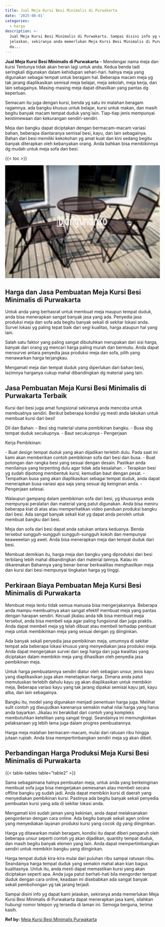 ```yaml
---
title: Jual Meja Kursi Besi Minimalis di Purwakarta
date: '2025-08-01'
categories:
  - harga
description: >-
  Jual Meja Kursi Besi Minimalis di Purwakarta. Sampai disini info yg dapat kami
  jelaskan, sekiranya anda memerlukan Meja Kursi Besi Minimalis di Purwakarta
  da...
---
```


**Jual Meja Kursi Besi Minimalis di Purwakarta** – Mendengar nama meja dan kursi Tentunya tidak akan heran lagi untuk anda. Kedua benda tadi seringkali digunakan dalam kehidupan sehari-hari. halnya meja yang digunakan sebagai tempat untuk beragam hal. Beberapa macam meja yg tak jarang diaplikasikan semisal meja belajar, meja sekolah, meja kerja, dan lain sebagainya. Masing-masing meja dapat dihasilkan yang pantas dg keperluan.

Semacam itu juga dengan kursi, benda yg satu ini malahan beragam ragamnya. ada bangku khusus untuk belajar, kursi untuk makan, dan masih begitu banyak macam tempat duduk yang lain. Tiap-tiap jenis mempunyai keistimewaan dan kekurangan sendiri-sendiri.

Meja dan bangku dapat diciptakan dengan bermacam-macam variasi bahan, beberapa diantaranya semisal besi, kayu, dan lain sebagainya. Bahan dari besi memiliki kekokohan yg amat kuat dan kini sedang begitu banyak diterapkan oleh kebanyakan orang. Anda bahkan bisa membikinnya dg mudah untuk meja sofa dan besi.

{{< toc >}}

![Jual Meja Kursi Besi Minimalis di Purwakarta](/images/jual-meja-besi-murah30.png)

## Harga dan Jasa Pembuatan Meja Kursi Besi Minimalis di Purwakarta

Untuk anda yang berhasrat untuk membuat meja maupun tempat duduk, anda bisa menerapkan sangat banyak jasa yang ada. Penyedia jasa produksi meja dan sofa ada begitu banyak sekali di sekitar lokasi anda. Survei lokasi yg paling tepat baik dari segi kualitas, harga ataupun hal yang lain.

Salah satu faktor yang paling sangat dibutuhkan merupakan dari sisi harga, banyak dari orang yg mencari harga paling murah dan bermutu. Anda dapat mensurvei antara penyedia jasa produksi meja dan sofa, pilih yang menawarkan harga terjangkau.

Mengamati meja dan tempat duduk yang diperlukan dari bahan besi, lazimnya harganya cukup mahal dibandingkan dg material yang lain.

## Jasa Pembuatan Meja Kursi Besi Minimalis di Purwakarta Terbaik

Kursi dari besi juga amat fungsional sekiranya anda mencoba untuk membuatnya sendiri. Berikut beberapa kondisi yg mesti anda lakukan untuk membuat kursi dari besi!

Dll dan Bahan: - Besi sbg material utama pembikinan bangku. - Busa sbg tempat duduk secukupnya. - Baut secukupnya - Pengerjaan

Kerja Pembikinan:

\- Buat design tempat duduk yang akan dijadikan terlebih dulu. Pada saat ini kami akan memberikan contoh pembikinan sofa dari besi dan busa. - Buat potongan dan rangka besi yang sesuai dengan desain. Pastikan anda menilainya yang terpenting dulu agar tidak ada kesalahan. - Terapkan besi yg sudah dipotong membentuk kursi, kemudian baut dengan pesat. - Tempatkan busa yang akan diaplikasikan sebagai tempat duduk, anda dapat menerapkan busa variasi apa saja yang sesuai dg keinginan anda. - Pengerjaan selesai.

Walaupun gampang dalam pembikinan sofa dari besi, yg khususnya anda mempunyai peralatan dan material yang patut digunakan. Anda bisa meniru beberapa kiat di atas atau memperhatikan video panduan produksi bangku dari besi. Ada sangat banyak sekali kiat yg dapat anda peroleh untuk membuat bangku dari besi.

Meja dan sofa dari besi dapat anda satukan antara keduanya. Benda tersebut sungguh-sungguh sungguh-sungguh kokoh dan mempunyai keaweeetan yg awet. Anda bisa menerapkan meja dan tempat duduk dari besi.

Membuat demikian itu, harga meja dan bangku yang diproduksi dari besi terbilang lebih mahal dibandingkan dari material lainnya. Kalau ini dikarenakan Bahannya yang benar-benar berkwalitas menghasilkan meja dan kursi dari besi mempunyai tingkatan harga yg tinggi.

## Perkiraan Biaya Pembuatan Meja Kursi Besi Minimalis di Purwakarta

Membuat meja tentu tidak semua manusia bisa mengerjakannya. Beberapa anda mampu membuatnya akan sangat efektif membuat meja yang pantas dengan harapan sendiri. Kecuali jikalau anda tdk bisa membuat meja tersebut, anda bisa membeli saja agar paling fungsional dan juga praktis. Anda dapat membeli meja yg telah dibuat atau membeli terhadap pembuat meja untuk membikinkan meja yang sesuai dengan yg diinginkan.

Ada banyak sekali penyedia jasa pembikinan meja, umumnya di sekitar tempat ada beberapa lokasi khusus yang menyediakan jasa produksi meja. Anda dapat mengerjakan survei dari segi harga dan juga kwalitas yang diciptakan dalam membikin meja yang dihasilkan oleh penyedia jasa pembikinan meja.

Untuk harga pembuatannya sendiri diatur oleh sebagian unsur, jenis kayu yang diaplikasikan juga akan menetapkan harga. Dimana anda patut memutuskan terlebih dahulu kayu yg akan diaplikasikan untuk membikin meja, Beberapa variasi kayu yang tak jarang dipakai semisal kayu jati, kayu alba, dan lain sebagainya.

Bangku itu, model yang digunakan menjadi penentuan harga juga. Melihat sulit contoh yg diwujudkan karenanya semakin mahal nilai harga yang harus anda bayarkan. Jikalau ini berakibat dari contoh yang kompleks membutuhkan ketelitian yang sangat tinggi. Seandainya ini memungkinkan pelaksanaan yg lebih lama juga dalam progres pembuatannya.

Harga meja malahan bermacam-macam, mulai dari ratusan ribu hingga jutaan rupiah. Anda bisa mempertimbangkan sendiri meja yg akan dibeli.

## Perbandingan Harga Produksi Meja Kursi Besi Minimalis di Purwakarta

{{< table-tables table="table2" >}}

Sama sebagaimana halnya pembuatan meja, untuk anda yang berkeinginan membuat sofa juga bisa mengerjakan pemesanan atau membeli secara offline bangku yg sudah jadi. Anda dapat membikin kursi di daerah yang menyediakan pembikinan kursi. Pastinya ada begitu banyak sekali penyedia pembuatan kursi yang ada di sekitar lokasi anda.

Mengamati kini sudah jaman yang kekinian, anda dapat melaksanakan pengorderan dengan cara online. Ada begitu banyak sekali agen online yang menyediakan layanan produksi kursi yang cocok dg yang diinginkan.

Harga yg ditawarkan malah beragam, kondisi itu dapat diberi pengaruh oleh beberapa unsur seperti contoh yg akan dijadikan, quantity tempat duduk, dan masih begitu banyak elemen yang lain. Anda dapat mempertimbangkan sendiri untuk membikin bangku yang diinginkan.

Harga tempat duduk kira-kira mulai dari puluhan ribu sampai ratusan ribu. Seandainya harga tempat duduk yang semakin mahal akan kian bagus kualitasnya. Untuk itu, anda mesti dapat memastikan kursi yang akan diciptakan seperti apa. Anda juga patut berhati-hati bila mengorder tempat duduk dengan cara online, keadaan ini disebabkan ada sangat banyak sekali pembohongan yg tak jarang terjadi.

Sampai disini info yg dapat kami jelaskan, sekiranya anda memerlukan Meja Kursi Besi Minimalis di Purwakarta dapat menerapkan jasa kami, silahkan hubungi nomor telepon yg tersedia di laman ini. Semoga berguna, terima kasih.

**Ref by:** [Meja Kursi Besi Minimalis Purwakarta](https://id.wikipedia.org/wiki/Meja)
